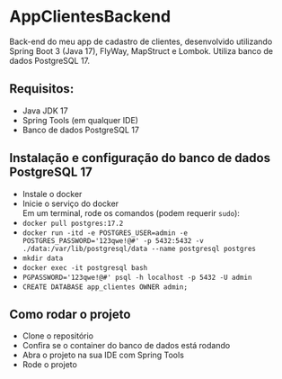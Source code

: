 # AppClientesBackend

Back-end do meu app de cadastro de clientes, desenvolvido utilizando Spring Boot 3 (Java 17), FlyWay, MapStruct e Lombok. Utiliza banco de dados PostgreSQL 17. 

## Requisitos:
- Java JDK 17</br>
- Spring Tools (em qualquer IDE)</br>
- Banco de dados PostgreSQL 17

## Instalação e configuração do banco de dados PostgreSQL 17
- Instale o docker  
- Inicie o serviço do docker  
Em um terminal, rode os comandos (podem requerir `sudo`):
- `docker pull postgres:17.2`
- `docker run -itd -e POSTGRES_USER=admin -e POSTGRES_PASSWORD='123qwe!@#' -p 5432:5432 -v ./data:/var/lib/postgresql/data --name postgresql postgres`
- `mkdir data`
- `docker exec -it postgresql bash`
- `PGPASSWORD='123qwe!@#' psql -h localhost -p 5432 -U admin`
- `CREATE DATABASE app_clientes OWNER admin;`

## Como rodar o projeto
- Clone o repositório  
- Confira se o container do banco de dados está rodando  
- Abra o projeto na sua IDE com Spring Tools  
- Rode o projeto
